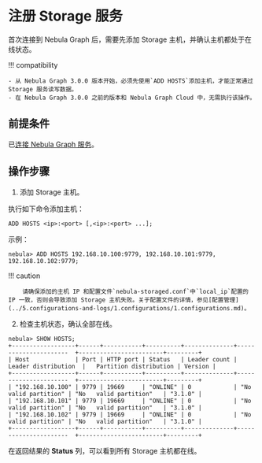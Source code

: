 # 注册 Storage 服务

首次连接到 Nebula Graph 后，需要先添加 Storage 主机，并确认主机都处于在线状态。

!!! compatibility

    - 从 Nebula Graph 3.0.0 版本开始，必须先使用`ADD HOSTS`添加主机，才能正常通过 Storage 服务读写数据。
    - 在 Nebula Graph 3.0.0 之前的版本和 Nebula Graph Cloud 中，无需执行该操作。

## 前提条件

已[连接 Nebula Graph 服务](3.connect-to-nebula-graph.md)。

## 操作步骤

1. 添加 Storage 主机。

  执行如下命令添加主机：

  ```ngql
  ADD HOSTS <ip>:<port> [,<ip>:<port> ...];
  ```

  <!--
  ```ngql
  ADD HOSTS <ip>:<port> [,<ip>:<port> ...] [INTO NEW ZONE "<new_zone_name>"];
  ```
  -->

  示例：

  ```ngql
  nebula> ADD HOSTS 192.168.10.100:9779, 192.168.10.101:9779, 192.168.10.102:9779;
  ```

  !!! caution

        请确保添加的主机 IP 和配置文件`nebula-storaged.conf`中`local_ip`配置的 IP 一致，否则会导致添加 Storage 主机失败。关于配置文件的详情，参见[配置管理](../5.configurations-and-logs/1.configurations/1.configurations.md)。 

2. 检查主机状态，确认全部在线。

  ```ngql
  nebula> SHOW HOSTS;
  +------------------+------+-----------+----------+--------------+----------------------  +------------------------+---------+
  | Host             | Port | HTTP port | Status   | Leader count | Leader distribution  |   Partition distribution | Version |
  +------------------+------+-----------+----------+--------------+----------------------  +------------------------+---------+
  | "192.168.10.100" | 9779 | 19669     | "ONLINE" | 0            | "No valid partition" | "No   valid partition"   | "3.1.0" |
  | "192.168.10.101" | 9779 | 19669     | "ONLINE" | 0            | "No valid partition" | "No   valid partition"   | "3.1.0" |
  | "192.168.10.102" | 9779 | 19669     | "ONLINE" | 0            | "No valid partition" | "No   valid partition"   | "3.1.0" |
  +------------------+------+-----------+----------+--------------+----------------------  +------------------------+---------+
  ```

  在返回结果的 **Status** 列，可以看到所有 Storage 主机都在线。
